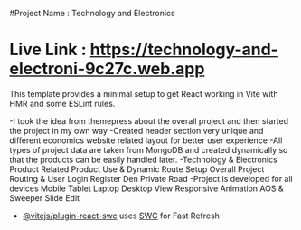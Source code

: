 #Project Name : Technology and Electronics

# Live Link : https://technology-and-electroni-9c27c.web.app

This template provides a minimal setup to get React working in Vite with HMR and some ESLint rules.

-I took the idea from themepress about the overall project and then started the project in my own way
-Created header section very unique and different economics website related layout for better user experience
-All types of project data are taken from MongoDB and created dynamically so that the products can be easily handled later.
-Technology & Electronics Product Related Product Use & Dynamic Route Setup Overall Project Routing & User Login Register Den Private Road
-Project is developed for all devices Mobile Tablet Laptop Desktop View Responsive Animation AOS & Sweeper Slide Edit

- [@vitejs/plugin-react-swc](https://github.com/vitejs/vite-plugin-react-swc) uses [SWC](https://swc.rs/) for Fast Refresh

